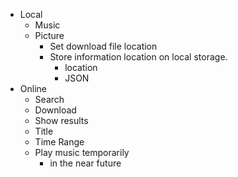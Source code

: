 - Local
  - Music
  - Picture
    - Set download file location
    - Store information location on local storage.
      - location
      - JSON
- Online
  - Search
  - Download
  - Show results
  - Title 
  - Time Range
  - Play music temporarily
    - in the near future